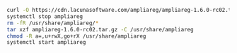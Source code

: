 ﻿```sh
curl -O https://cdn.lacunasoftware.com/ampliareg/ampliareg-1.6.0-rc02.tar.gz
systemctl stop ampliareg
rm -fR /usr/share/ampliareg/*
tar xzf ampliareg-1.6.0-rc02.tar.gz -C /usr/share/ampliareg
chmod -R a=,u+rwX,go+rX /usr/share/ampliareg
systemctl start ampliareg
```
